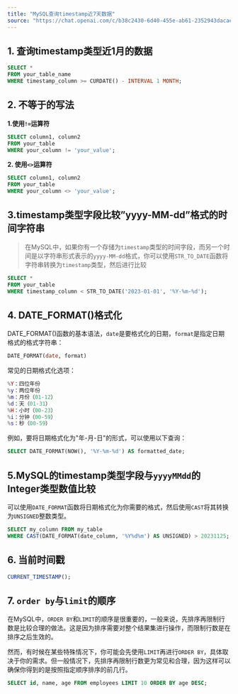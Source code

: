 ```yaml
---
title: "MySQL查询timestamp近7天数据"
source: "https://chat.openai.com/c/b38c2430-6d40-455e-ab61-2352943dacae"
---
```


## 1. 查询timestamp类型近1月的数据


```sql
SELECT *
FROM your_table_name
WHERE timestamp_column >= CURDATE() - INTERVAL 1 MONTH;
```

## 2. 不等于的写法

**1.使用`!=`运算符**

```sql
SELECT column1, column2
FROM your_table
WHERE your_column != 'your_value';
```

**2. 使用`<>`运算符**

```sql
SELECT column1, column2
FROM your_table
WHERE your_column <> 'your_value';
```

## 3.timestamp类型字段比较”yyyy-MM-dd”格式的时间字符串

> 在MySQL中，如果你有一个存储为`timestamp`类型的时间字段，而另一个时间是以字符串形式表示的`yyyy-MM-dd`格式，你可以使用`STR_TO_DATE`函数将字符串转换为`timestamp`类型，然后进行比较

```sql
SELECT *
FROM your_table
WHERE timestamp_column < STR_TO_DATE('2023-01-01', '%Y-%m-%d');
```

## 4. DATE_FORMAT()格式化

DATE_FORMAT()函数的基本语法，`date`是要格式化的日期，`format`是指定日期格式的格式字符串：

```sql
DATE_FORMAT(date, format)
```

常见的日期格式化选项：
```lua
%Y：四位年份
%y：两位年份
%m：月份（01-12）
%d：天（01-31）
%H：小时（00-23）
%i：分钟（00-59）
%s：秒（00-59）
```

例如，要将日期格式化为"年-月-日"的形式，可以使用以下查询：

```sql
SELECT DATE_FORMAT(NOW(), '%Y-%m-%d') AS formatted_date;
```

## 5.MySQL的timestamp类型字段与`yyyyMMdd`的Integer类型数值比较

可以使用`DATE_FORMAT`函数将日期格式化为你需要的格式，然后使用`CAST`将其转换为`UNSIGNED`整数类型。

```SQL
SELECT my_column FROM my_table
WHERE CAST(DATE_FORMAT(date_column, '%Y%d%m') AS UNSIGNED) > 20231125;
```

## 6. 当前时间戳

```SQL
CURRENT_TIMESTAMP();
```

## 7. `order by`与`limit`的顺序

在MySQL中，`ORDER BY`和`LIMIT`的顺序是很重要的，一般来说，先排序再限制行数是比较合理的做法。这是因为排序需要对整个结果集进行操作，而限制行数是在排序之后生效的。

然而，有时候在某些特殊情况下，你可能会先使用`LIMIT`再进行`ORDER BY`，具体取决于你的需求。但一般情况下，先排序再限制行数更为常见和合理，因为这样可以确保你得到的是按照指定顺序排序的前几行。


```SQL
SELECT id, name, age FROM employees LIMIT 10 ORDER BY age DESC;
```